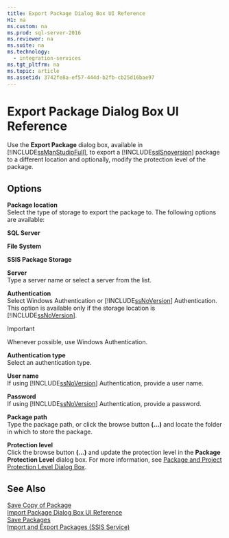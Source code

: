 ```yaml
---
title: Export Package Dialog Box UI Reference
H1: na
ms.custom: na
ms.prod: sql-server-2016
ms.reviewer: na
ms.suite: na
ms.technology: 
  - integration-services
ms.tgt_pltfrm: na
ms.topic: article
ms.assetid: 3742fe8a-ef57-444d-b2fb-cb25d16bae97
---
```

# Export Package Dialog Box UI Reference
  Use the **Export Package** dialog box, available in [!INCLUDE[ssManStudioFull](../../Topics/TopicNameContainA/includes/ssManStudioFull_md.md)], to export a [!INCLUDE[ssISnoversion](../../Topics/TopicNameContainA/includes/ssISnoversion_md.md)] package to a different location and optionally, modify the protection level of the package.  
  
## Options  
 **Package location**  
 Select the type of storage to export the package to. The following options are available:  
  
 **SQL Server**  
  
 **File System**  
  
 **SSIS Package Storage**  
  
 **Server**  
 Type a server name or select a server from the list.  
  
 **Authentication**  
 Select Windows Authentication or [!INCLUDE[ssNoVersion](../../Topics/TopicNameContainA/includes/ssNoVersion_md.md)] Authentication. This option is available only if the storage location is [!INCLUDE[ssNoVersion](../../Topics/TopicNameContainA/includes/ssNoVersion_md.md)].  
  
> [!IMPORTANT]  
>  Whenever possible, use Windows Authentication.  
  
 **Authentication type**  
 Select an authentication type.  
  
 **User name**  
 If using [!INCLUDE[ssNoVersion](../../Topics/TopicNameContainA/includes/ssNoVersion_md.md)] Authentication, provide a user name.  
  
 **Password**  
 If using [!INCLUDE[ssNoVersion](../../Topics/TopicNameContainA/includes/ssNoVersion_md.md)] Authentication, provide a password.  
  
 **Package path**  
 Type the package path, or click the browse button **(…)** and locate the folder in which to store the package.  
  
 **Protection level**  
 Click the browse button **(…)** and update the protection level in the **Package Protection Level** dialog box. For more information, see [Package and Project Protection Level Dialog Box](../../Topics/TopicNameNotContainA/Package-and-Project-Protection-Level-Dialog-Box.md).  
  
## See Also  
 [Save Copy of Package](../../Topics/TopicNameNotContainA/Save-Copy-of-Package.md)   
 [Import Package Dialog Box UI Reference](../../Topics/TopicNameNotContainA/Import-Package-Dialog-Box-UI-Reference.md)   
 [Save Packages](../../Topics/TopicNameNotContainA/Save-Packages.md)   
 [Import and Export Packages &#40;SSIS Service&#41;](../../Topics/TopicNameNotContainA/Import-and-Export-Packages--SSIS-Service-.md)  
  
  